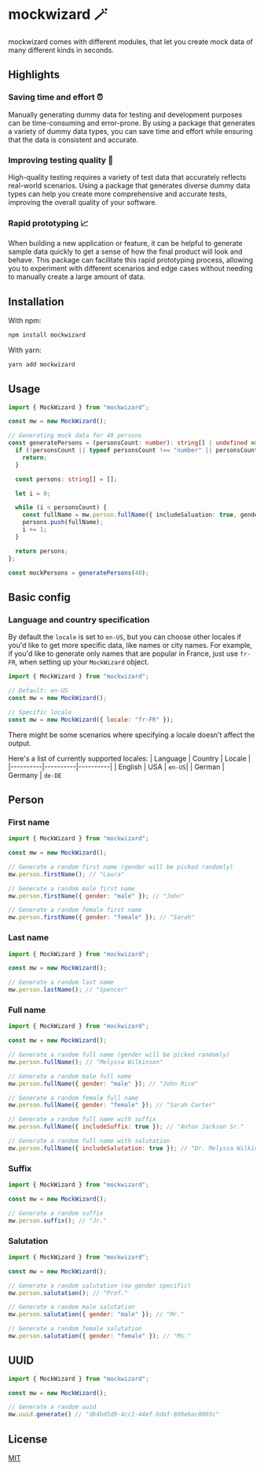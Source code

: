 # mockwizard 🪄
mockwizard comes with different modules, that let you create mock data of many different kinds in seconds.

## Highlights

### Saving time and effort ⏰
Manually generating dummy data for testing and development purposes can be time-consuming and error-prone. By using a package that generates a variety of dummy data types, you can save time and effort while ensuring that the data is consistent and accurate.

### Improving testing quality 🧪
High-quality testing requires a variety of test data that accurately reflects real-world scenarios. Using a package that generates diverse dummy data types can help you create more comprehensive and accurate tests, improving the overall quality of your software.

### Rapid prototyping 📈
When building a new application or feature, it can be helpful to generate sample data quickly to get a sense of how the final product will look and behave. This package can facilitate this rapid prototyping process, allowing you to experiment with different scenarios and edge cases without needing to manually create a large amount of data.

## Installation

With npm:
```js
npm install mockwizard
```

With yarn:
```js
yarn add mockwizard
```

## Usage
```ts
import { MockWizard } from "mockwizard";

const mw = new MockWizard();

// Generating mock data for 40 persons
const generatePersons = (personsCount: number): string[] | undefined => {
  if (!personsCount || typeof personsCount !== "number" || personsCount <= 0) {
    return;
  }

  const persons: string[] = [];

  let i = 0;

  while (i < personsCount) {
    const fullName = mw.person.fullName({ includeSaluation: true, gender: "female" });
    persons.push(fullName);
    i += 1;
  }

  return persons;
};

const mockPersons = generatePersons(40);
```

## Basic config

### Language and country specification
By default the `locale` is set to `en-US`, but you can choose other locales if you'd like to get more specific data, like names or city names.
For example, if you'd like to generate only names that are popular in France, just use `fr-FR`, when setting up your `MockWizard` object.
```js
import { MockWizard } from "mockwizard";

// Default: en-US
const mw = new MockWizard();

// Specific locale
const mw = new MockWizard({ locale: "fr-FR" });
```
There might be some scenarios where specifying a locale doesn't affect the output.

Here's a list of currently supported locales:
| Language | Country | Locale |
|----------|----------|----------|
| English | USA | `en-US`|
| German | Germany | `de-DE`

## Person

### First name
```js
import { MockWizard } from "mockwizard";

const mw = new MockWizard();

// Generate a random first name (gender will be picked randomly)
mw.person.firstName(); // "Laura"

// Generate a random male first name
mw.person.firstName({ gender: "male" }); // "John"

// Generate a random female first name
mw.person.firstName({ gender: "female" }); // "Sarah"
```

### Last name
```js
import { MockWizard } from "mockwizard";

const mw = new MockWizard();

// Generate a random last name
mw.person.lastName(); // "Spencer"
```

### Full name
```js
import { MockWizard } from "mockwizard";

const mw = new MockWizard();

// Generate a random full name (gender will be picked randomly)
mw.person.fullName(); // "Melyssa Wilkinson"

// Generate a random male full name
mw.person.fullName({ gender: "male" }); // "John Rice"

// Generate a random female full name
mw.person.fullName({ gender: "female" }); // "Sarah Carter"

// Generate a random full name with suffix
mw.person.fullName({ includeSuffix: true }); // "Anton Jackson Sr."

// Generate a random full name with salutation
mw.person.fullName({ includeSalutation: true }); // "Dr. Melyssa Wilkinson"
```

### Suffix
```js
import { MockWizard } from "mockwizard";

const mw = new MockWizard();

// Generate a random suffix
mw.person.suffix(); // "Jr."
```

### Salutation
```js
import { MockWizard } from "mockwizard";

const mw = new MockWizard();

// Generate a random salutation (no gender specific)
mw.person.salutation(); // "Prof."

// Generate a random male salutation
mw.person.salutation({ gender: "male" }); // "Mr."

// Generate a random female salutation
mw.person.salutation({ gender: "female" }); // "Ms."
```

## UUID
```js
import { MockWizard } from "mockwizard";

const mw = new MockWizard();

// Generate a random uuid
mw.uuid.generate() // "db4bd5d9-4cc1-44ef-bdaf-809ebac8003c"
```

## License

[MIT](https://github.com/jeanmarc5592/mockwizard/blob/main/LICENSE)
